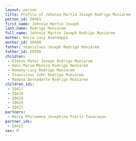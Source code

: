 ```yaml
---
layout: person
title: Profile of Johnnie Martin Joseph Rodrigo Muniarem
person_id: I0401
first_name: Johnnie Martin Joseph
last_name: Rodrigo Muniarem
full_name: Johnnie Martin Joseph Rodrigo Muniarem
mother: Maria Lucy Anandappa
mother_id: I0400
father: Stanislaus Joseph Rodrigo Muniarem
father_id: I0398
children:
 - Rienze Peter Joseph Rodrigo Muniarem
 - Rani Marie Monica Rodrigo Muniarem
 - Romany Lucy Rodrigo Muniarem
 - Stanislaus John Rodrigo Muniarem
 - Madona Bernadette Rodrigo Muniarem
children_ids:
 - I0417
 - I0418
 - I0419
 - I0420
 - I0421
partners:
 - Mercy Philomena Josephine Pieris Tavarayan
partner_ids:
 - I0412
sex: M
---
```


